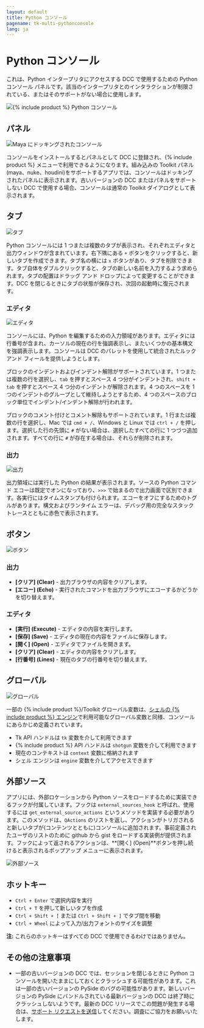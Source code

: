 ```yaml
---
layout: default
title: Python コンソール
pagename: tk-multi-pythonconsole
lang: ja
---
```


# Python コンソール

これは、Python インタープリタにアクセスする DCC で使用するための Python コンソール パネルです。該当のインタープリタとのインタラクションが制限されている、またはそのサポートがない場合に使用します。

![{% include product %} Python コンソール](../images/apps/multi-pythonconsole-python_console.png)

## パネル

![Maya にドッキングされたコンソール](../images/apps/multi-pythonconsole-docked.png)

コンソールをインストールするとパネルとして DCC に登録され、{% include product %} メニューで利用できるようになります。組み込みの Toolkit パネル(maya、nuke、houdini)をサポートするアプリでは、コンソールはドッキングされたパネルに表示されます。古いバージョンの DCC またはパネルをサポートしない DCC で使用する場合、コンソールは通常の Toolkit ダイアログとして表示されます。

## タブ

![タブ](../images/apps/multi-pythonconsole-tabs.png)

Python コンソールには 1 つまたは複数のタブが表示され、それぞれエディタと出力ウィンドウが含まれています。右下隅にある `+` ボタンをクリックすると、新しいタブを作成できます。タブ名の横には `x` ボタンがあり、タブを削除できます。タブ自体をダブルクリックすると、タブの新しい名前を入力するよう求められます。タブの配置はドラッグ アンド ドロップによって変更することができます。DCC を閉じるときにタブの状態が保存され、次回の起動時に復元されます。

### エディタ

![エディタ](../images/apps/multi-pythonconsole-input.png)

コンソールには、Python を編集するための入力領域があります。エディタには行番号が含まれ、カーソルの現在の行を強調表示し、またいくつかの基本構文を強調表示します。コンソールは DCC のパレットを使用して統合されたルック アンド フィールを提供しようとします。

ブロックのインデントおよびインデント解除がサポートされています。1 つまたは複数の行を選択し、`tab` を押すとスペース 4 つ分がインデントされ、`shift + tab` を押すとスペース 4 つ分のインデントが解除されます。4 つのスペースを 1 つのインデントのグループとして維持しようとするため、4 つのスペースのブロック単位でインデント/インデント解除が行われます。

ブロックのコメント付けとコメント解除もサポートされています。1 行または複数の行を選択し、Mac では `cmd + /`、Windows と Linux では `ctrl + /` を押します。選択した行の先頭に `#` がない場合は、選択したすべての行に 1 つづつ追加されます。すべての行に `#` が存在する場合は、それらが削除されます。

### 出力

![出力](../images/apps/multi-pythonconsole-output.png)

出力領域には実行した Python の結果が表示されます。ソースの Python コマンド エコーは既定でオンになっており、`>>>` で始まるので出力画面で区別できます。各実行にはタイムスタンプも付けられます。エコーをオフにするためのトグルがあります。構文およびランタイム エラーは、デバッグ用の完全なスタック トレースとともに赤色で表示されます。

## ボタン

![ボタン](../images/apps/multi-pythonconsole-buttons.png)

### 出力

- **[クリア] (Clear)** - 出力ブラウザの内容をクリアします。
- **[エコー] (Echo)** - 実行されたコマンドを出力ブラウザにエコーするかどうかを切り替えます。

### エディタ

- **[実行] (Execute)** - エディタの内容を実行します。
- **[保存] (Save)** - エディタの現在の内容をファイルに保存します。
- **[開く] (Open)** - エディタでファイルを開きます。
- **[クリア] (Clear)** - エディタの内容をクリアします。
- **[行番号] (Lines)** - 現在のタブの行番号を切り替えます。

## グローバル

![グローバル](../images/apps/multi-pythonconsoleglobals.png)

一部の {% include product %}/Toolkit グローバル変数は、[シェルの {% include product %} エンジン](https://support.shotgunsoftware.com/hc/ja/articles/219039898)で利用可能なグローバル変数と同様、コンソールにあらかじめ定義されています。

- Tk API ハンドルは `tk` 変数を介して利用できます
- {% include product %} API ハンドルは `shotgun` 変数を介して利用できます
- 現在のコンテキストは `context` 変数に格納されます
- シェル エンジンは `engine` 変数を介してアクセスできます

## 外部ソース

アプリには、外部ロケーションから Python ソースをロードするために実装できるフックが付属しています。フックは `external_sources_hook` と呼ばれ、使用するには `get_external_source_actions` というメソッドを実装する必要があります。このメソッドは、`QActions` のリストを返し、アクションがトリガされると新しいタブが(コンテンツとともに)コンソールに追加されます。事前定義されたユーザのリストのために github から gist をロードする実装例が提供されます。フックによって返されるアクションは、**[開く] (Open)**ボタンを押し続けると表示されるポップアップ メニューに表示されます。

![外部ソース](../images/apps/multi-pythonconsole-external_sources.png)

## ホットキー

- `Ctrl + Enter` で選択内容を実行
- `Ctrl + T` を押して新しいタブを作成
- `Ctrl + Shift + [` または `Ctrl + Shift + ]` でタブ間を移動
- `Ctrl + Wheel` によって入力/出力フォントのサイズを調整

**注:** これらのホットキーはすべての DCC で使用できるわけではありません。

## その他の注意事項

- 一部の古いバージョンの DCC では、セッションを閉じるときに Python コンソールを開いたままにしておくとクラッシュする可能性があります。これは一部の古いバージョンの PySide のバグの可能性があります。新しいバージョンの PySide にバンドルされている最新バージョンの DCC は終了時にクラッシュしないようです。最新の DCC リリースでこの問題が発生する場合は、[サポート リクエストを送信](https://support.shotgunsoftware.com/hc/ja/requests/new)してください。調査にご協力をお願いいたします。
